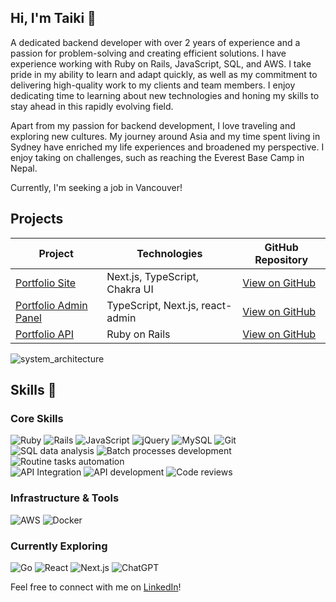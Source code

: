 ## Hi, I'm Taiki 👋

A dedicated backend developer with over 2 years of experience and a passion for problem-solving and creating efficient solutions. I have experience working with Ruby on Rails, JavaScript, SQL, and AWS. I take pride in my ability to learn and adapt quickly, as well as my commitment to delivering high-quality work to my clients and team members. I enjoy dedicating time to learning about new technologies and honing my skills to stay ahead in this rapidly evolving field.

Apart from my passion for backend development, I love traveling and exploring new cultures. My journey around Asia and my time spent living in Sydney have enriched my life experiences and broadened my perspective. I enjoy taking on challenges, such as reaching the Everest Base Camp in Nepal.

Currently, I'm seeking a job in Vancouver!

## Projects

| Project                                                  | Technologies                        | GitHub Repository                                 |
|----------------------------------------------------------|-------------------------------------|----------------------------------------------------|
| [Portfolio Site](https://portfolio.taikiumetsu.dev/)      | Next.js, TypeScript, Chakra UI      | [View on GitHub](https://github.com/taiki-umetsu/portfolio-ui) |
| [Portfolio Admin Panel](https://portfolio-admin.taikiumetsu.dev/) | TypeScript, Next.js, react-admin    | [View on GitHub](https://github.com/taiki-umetsu/portfolio-admin)|
| [Portfolio API](https://portfolio-api.taikiumetsu.dev/api-docs/index.html) | Ruby on Rails                       | [View on GitHub](https://github.com/taiki-umetsu/portfolio_api)|

![system_architecture](https://user-images.githubusercontent.com/53265885/229676827-be4258d7-41c6-47c9-8ec5-0fd9ad409bc7.svg)

## Skills 🚀

### Core Skills
![Ruby](https://img.shields.io/badge/-Ruby-red?style=flat-square&logo=ruby&logoColor=white)
![Rails](https://img.shields.io/badge/-Rails-red?style=flat-square&logo=ruby-on-rails&logoColor=white)
![JavaScript](https://img.shields.io/badge/-JavaScript-yellow?style=flat-square&logo=javascript&logoColor=black)
![jQuery](https://img.shields.io/badge/-jQuery-blue?style=flat-square&logo=jquery&logoColor=white)
![MySQL](https://img.shields.io/badge/-MySQL-blue?style=flat-square&logo=mysql&logoColor=white)
![Git](https://img.shields.io/badge/-Git-red?style=flat-square&logo=git&logoColor=white)<br>
![SQL data analysis](https://img.shields.io/badge/-SQL_data_analysis-brown?style=flat-square)
![Batch processes development](https://img.shields.io/badge/-Batch_processes_development-green?style=flat-square)
![Routine tasks automation](https://img.shields.io/badge/-Routine_tasks_automation-yellowgreen?style=flat-square)<br>
![API Integration](https://img.shields.io/badge/-API_Integration-9cf?style=flat-square)
![API development](https://img.shields.io/badge/-API_development-blueviolet?style=flat-square)
![Code reviews](https://img.shields.io/badge/-Code_reviews-lightgrey?style=flat-square)

### Infrastructure & Tools
![AWS](https://img.shields.io/badge/-AWS-orange?style=flat-square&logo=amazon-aws&logoColor=white)
![Docker](https://img.shields.io/badge/-Docker-blue?style=flat-square&logo=docker&logoColor=white)

### Currently Exploring
![Go](https://img.shields.io/badge/-Go-gray?style=flat-square&logo=go&logoColor=white)
![React](https://img.shields.io/badge/-React-blue?style=flat-square&logo=react&logoColor=white)
![Next.js](https://img.shields.io/badge/-Next.js-black?style=flat-square&logo=next.js&logoColor=white)
![ChatGPT](https://img.shields.io/badge/-ChatGPT-ff69b4?style=flat-square)

Feel free to connect with me on [LinkedIn](https://www.linkedin.com/in/taiki-umetsu-backend-developer/)!
